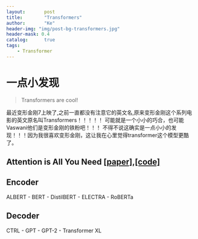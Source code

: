 ```yaml
---
layout:       post
title:        "Transformers"
author:       "Ke"
header-img: "img/post-bg-transformers.jpg"
header-mask: 0.4
catalog:      true
tags:
    - Transformer
---
```


# 一点小发现

>Transformers are cool!

最近变形金刚7上映了,之前一直都没有注意它的英文名,原来变形金刚这个系列电影的英文原名叫Transformers！！！！！
可能就是一个小小的巧合，也可能Vaswani他们是变形金刚的铁粉吧！！！
不得不说这确实是一点小小的发现！！！因为我很喜欢变形金刚，这让我在心里觉得transformer这个模型更酷了。

## Attention is All You Need [[paper]](https://arxiv.org/abs/1706.03762),[[code]](https://github.com/tensorflow/tensor2tensor/blob/master/tensor2tensor/models/transformer.py)


## Encoder

ALBERT - BERT - DistilBERT - ELECTRA - RoBERTa

## Decoder

CTRL - GPT - GPT-2 - Transformer XL



